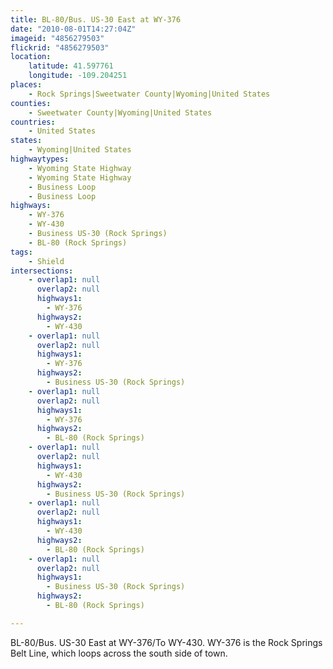 ```yaml
---
title: BL-80/Bus. US-30 East at WY-376
date: "2010-08-01T14:27:04Z"
imageid: "4856279503"
flickrid: "4856279503"
location:
    latitude: 41.597761
    longitude: -109.204251
places:
    - Rock Springs|Sweetwater County|Wyoming|United States
counties:
    - Sweetwater County|Wyoming|United States
countries:
    - United States
states:
    - Wyoming|United States
highwaytypes:
    - Wyoming State Highway
    - Wyoming State Highway
    - Business Loop
    - Business Loop
highways:
    - WY-376
    - WY-430
    - Business US-30 (Rock Springs)
    - BL-80 (Rock Springs)
tags:
    - Shield
intersections:
    - overlap1: null
      overlap2: null
      highways1:
        - WY-376
      highways2:
        - WY-430
    - overlap1: null
      overlap2: null
      highways1:
        - WY-376
      highways2:
        - Business US-30 (Rock Springs)
    - overlap1: null
      overlap2: null
      highways1:
        - WY-376
      highways2:
        - BL-80 (Rock Springs)
    - overlap1: null
      overlap2: null
      highways1:
        - WY-430
      highways2:
        - Business US-30 (Rock Springs)
    - overlap1: null
      overlap2: null
      highways1:
        - WY-430
      highways2:
        - BL-80 (Rock Springs)
    - overlap1: null
      overlap2: null
      highways1:
        - Business US-30 (Rock Springs)
      highways2:
        - BL-80 (Rock Springs)

---
```

BL-80/Bus. US-30 East at WY-376/To WY-430.  WY-376 is the Rock Springs Belt Line, which loops across the south side of town.
